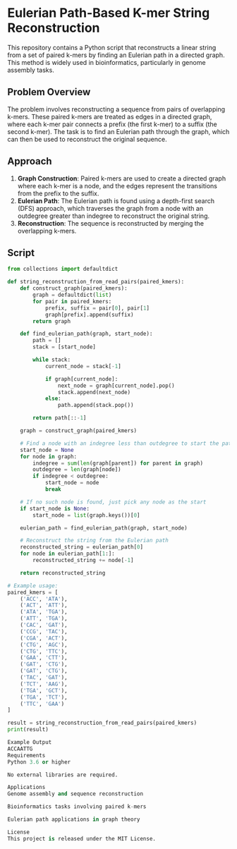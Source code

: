 # Eulerian Path-Based K-mer String Reconstruction

This repository contains a Python script that reconstructs a linear string from a set of paired k-mers by finding an Eulerian path in a directed graph. This method is widely used in bioinformatics, particularly in genome assembly tasks.

## Problem Overview

The problem involves reconstructing a sequence from pairs of overlapping k-mers. These paired k-mers are treated as edges in a directed graph, where each k-mer pair connects a prefix (the first k-mer) to a suffix (the second k-mer). The task is to find an Eulerian path through the graph, which can then be used to reconstruct the original sequence.

## Approach

1. **Graph Construction**: Paired k-mers are used to create a directed graph where each k-mer is a node, and the edges represent the transitions from the prefix to the suffix.
2. **Eulerian Path**: The Eulerian path is found using a depth-first search (DFS) approach, which traverses the graph from a node with an outdegree greater than indegree to reconstruct the original string.
3. **Reconstruction**: The sequence is reconstructed by merging the overlapping k-mers.

## Script

```python
from collections import defaultdict

def string_reconstruction_from_read_pairs(paired_kmers):
    def construct_graph(paired_kmers):
        graph = defaultdict(list)
        for pair in paired_kmers:
            prefix, suffix = pair[0], pair[1]
            graph[prefix].append(suffix)
        return graph

    def find_eulerian_path(graph, start_node):
        path = []
        stack = [start_node]

        while stack:
            current_node = stack[-1]

            if graph[current_node]:
                next_node = graph[current_node].pop()
                stack.append(next_node)
            else:
                path.append(stack.pop())

        return path[::-1]

    graph = construct_graph(paired_kmers)

    # Find a node with an indegree less than outdegree to start the path
    start_node = None
    for node in graph:
        indegree = sum(len(graph[parent]) for parent in graph)
        outdegree = len(graph[node])
        if indegree < outdegree:
            start_node = node
            break

    # If no such node is found, just pick any node as the start
    if start_node is None:
        start_node = list(graph.keys())[0]

    eulerian_path = find_eulerian_path(graph, start_node)

    # Reconstruct the string from the Eulerian path
    reconstructed_string = eulerian_path[0]
    for node in eulerian_path[1:]:
        reconstructed_string += node[-1]

    return reconstructed_string

# Example usage:
paired_kmers = [
    ('ACC', 'ATA'),
    ('ACT', 'ATT'),
    ('ATA', 'TGA'),
    ('ATT', 'TGA'),
    ('CAC', 'GAT'),
    ('CCG', 'TAC'),
    ('CGA', 'ACT'),
    ('CTG', 'AGC'),
    ('CTG', 'TTC'),
    ('GAA', 'CTT'),
    ('GAT', 'CTG'),
    ('GAT', 'CTG'),
    ('TAC', 'GAT'),
    ('TCT', 'AAG'),
    ('TGA', 'GCT'),
    ('TGA', 'TCT'),
    ('TTC', 'GAA')
]

result = string_reconstruction_from_read_pairs(paired_kmers)
print(result)

Example Output
ACCAATTG
Requirements
Python 3.6 or higher

No external libraries are required.

Applications
Genome assembly and sequence reconstruction

Bioinformatics tasks involving paired k-mers

Eulerian path applications in graph theory

License
This project is released under the MIT License.




